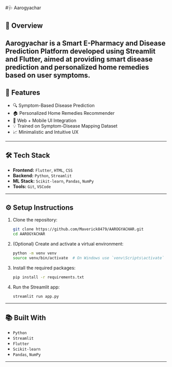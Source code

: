#🩺 Aarogyachar
## 🧠 Overview
**Aarogyachar** is a Smart E-Pharmacy and Disease Prediction Platform developed using **Streamlit** and **Flutter**, aimed at providing smart disease prediction and personalized home remedies based on user symptoms.
---

## 🚀 Features

- 🔍 Symptom-Based Disease Prediction  
- 🏠 Personalized Home Remedies Recommender  
- 📱 Web + Mobile UI Integration  
- 💡 Trained on Symptom-Disease Mapping Dataset  
- 📈 Minimalistic and Intuitive UX

---

## 🛠️ Tech Stack

- **Frontend:** `Flutter`, `HTML`, `CSS`
- **Backend:** `Python`, `Streamlit`
- **ML Stack:** `Scikit-learn`, `Pandas`, `NumPy`
- **Tools:** `Git`, `VSCode`

---

## ⚙️ Setup Instructions

1. Clone the repository:

    ```bash
    git clone https://github.com/Maverick8479/AAROGYACHAR.git
    cd AAROGYACHAR
    ```

2. (Optional) Create and activate a virtual environment:

    ```bash
    python -m venv venv
    source venv/bin/activate  # On Windows use `venv\Scripts\activate`
    ```

3. Install the required packages:

    ```bash
    pip install -r requirements.txt
    ```

4. Run the Streamlit app:

    ```bash
    streamlit run app.py
    ```

---

## 📚 Built With

- `Python`
- `Streamlit`
- `Flutter`
- `Scikit-learn`
- `Pandas`, `NumPy`

---

